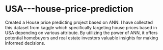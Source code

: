 # USA---house-price-prediction
Created a House price predicting project based on ANN. I have collected this dataset from kaggle which specifically targeting house prices based in USA depending on various attribute. By utilizing the power of ANN, it offers potential homebuyers and real estate investors valuable insights for making informed decisions.
